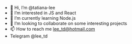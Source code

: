 - 👋 Hi, I’m @tatiana-lee
- 👀 I’m interested in JS and React
- 🌱 I’m currently learning Node.js
- 💞️ I’m looking to collaborate on some interesting projects
- 📫 How to reach me lee_td@hotmail.com
- Telegram @lee_td

<!---
tatiana-lee/tatiana-lee is a ✨ special ✨ repository because its `README.md` (this file) appears on your GitHub profile.
You can click the Preview link to take a look at your changes.
--->
